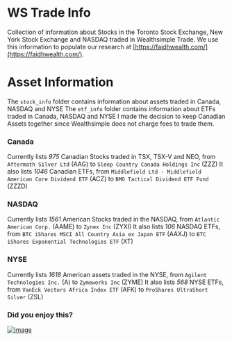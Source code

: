 # WS Trade Info
Collection of information about Stocks in the Toronto Stock Exchange, New York Stock Exchange and NASDAQ traded in Wealthsimple Trade.
We use this information to populate our research at [https://faidhwealth.com/](https://faidhwealth.com/).

# Asset Information
The `stock_info` folder contains information about assets traded in Canada, NASDAQ and NYSE
The `etf_info` folder contains information about ETFs traded in Canada, NASDAQ and NYSE
I made the decision to keep Canadian Assets together since Wealthsimple does not charge fees to trade them.

### Canada
Currently lists *975* Canadian Stocks traded in TSX, TSX-V and NEO, from `Aftermath Silver Ltd` (AAG) to `Sleep Country Canada Holdings Inc` (ZZZ)
It also lists *1046* Canadian ETFs, from `Middlefield Ltd - Middlefield American Core Dividend ETF` (ACZ) to `BMO Tactical Dividend ETF Fund` (ZZZD)

### NASDAQ
Currently lists *1561* American Stocks traded in the NASDAQ, from `Atlantic American Corp.` (AAME) to `Zynex Inc` (ZYXI)
It also lists *106* NASDAQ ETFs, from `BTC iShares MSCI All Country Asia ex Japan ETF` (AAXJ) to `BTC iShares Exponential Technologies ETF` (XT)

### NYSE
Currently lists *1618* American assets traded in the NYSE, from `Agilent Technologies Inc.` (A) to `Zymeworks Inc` (ZYME)
It also lists *568* NYSE ETFs, from `VanEck Vectors Africa Index ETF` (AFK) to `ProShares UltraShort Silver` (ZSL)

### Did you enjoy this?

[![image](https://user-images.githubusercontent.com/37382997/109364179-71ad5f80-784b-11eb-8fa3-4f02b2e0065e.png)](https://www.buymeacoffee.com/vnasilva)
